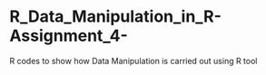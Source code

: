 # R_Data_Manipulation_in_R-Assignment_4-
R codes to show how Data Manipulation is carried out using R tool
